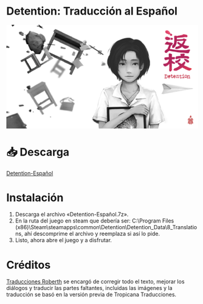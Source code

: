 # Detention: Traducción al Español
![Logo](assets/Detention.png)

# 📥 Descarga
[Detention-Español](https://github.com/roberthvzla/Detention/raw/main/Detention-Español.7z)

# Instalación
1. Descarga el archivo «Detention-Español.7z».
2. En la ruta del juego en steam  que debería ser: C:\Program Files (x86)\Steam\steamapps\common\Detention\Detention_Data\8_Translations, ahí descomprime el archivo y reemplaza si así lo pide.
3. Listo, ahora abre el juego y a disfrutar.

# Créditos
[Traducciones Roberth](https://www.facebook.com/TraduccionesRoberth) se encargó de corregir todo el texto, mejorar los diálogos y traducir las partes faltantes, incluidas las imágenes y la traducción se basó en la versión previa de Tropicana Traducciones.
